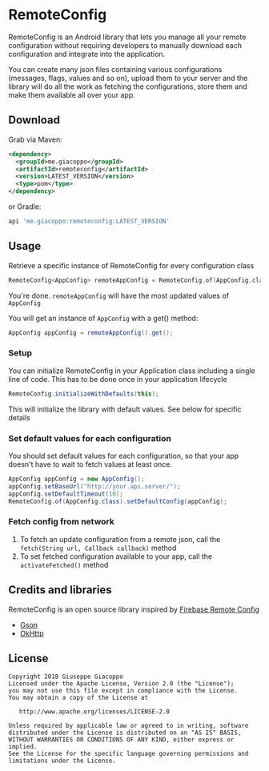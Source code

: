 # RemoteConfig

RemoteConfig is an Android library that lets you manage all your remote configuration without requiring developers to manually download  each configuration and integrate into the application.

You can create many json files containing various configurations (messages, flags, values and so on), upload them to your server and the library will do all the work as fetching the configurations, store them and make them available all over your app.


## Download
Grab via Maven:
```xml
<dependency>
  <groupId>me.giacoppo</groupId>
  <artifactId>remoteconfig</artifactId>
  <version>LATEST_VERSION</version>
  <type>pom</type>
</dependency>
```

or Gradle:
```groovy
api 'me.giacoppo:remoteconfig:LATEST_VERSION'
```

## Usage
Retrieve a specific instance of RemoteConfig for every configuration class
```java
RemoteConfig<AppConfig> remoteAppConfig = RemoteConfig.of(AppConfig.class);
```
You're done. `remoteAppConfig` will have the most updated values of `AppConfig`

You will get an instance of `AppConfig` with a get() method:
```java
AppConfig appConfig = remoteAppConfig().get();
```

### Setup
You can initialize RemoteConfig in your Application class including a single line of code. This has to be done once in your application lifecycle
```java
RemoteConfig.initializeWithDefaults(this);
```
This will initialize the library with default values. See below for specific details

### Set default values for each configuration
You should set default values for each configuration, so that your app doesn't have to wait to fetch values at least once.
```java
AppConfig appConfig = new AppConfig();
appConfig.setBaseUrl("http://your.api.server/");
appConfig.setDefaultTimeout(10);
RemoteConfig.of(AppConfig.class).setDefaultConfig(appConfig);
```
### Fetch config from network
1. To fetch an update configuration from a remote json, call the `fetch(String url, Callback callback)` method
2. To set fetched configuration available to your app, call the `activateFetched()` method

## Credits and libraries
RemoteConfig is an open source library inspired by [Firebase Remote Config](https://firebase.google.com/docs/remote-config)

* [Gson](https://github.com/google/gson)
* [OkHttp](http://square.github.io/okhttp)

## License
    Copyright 2018 Giuseppe Giacoppo
    Licensed under the Apache License, Version 2.0 (the "License");
    you may not use this file except in compliance with the License.
    You may obtain a copy of the License at
    
       http://www.apache.org/licenses/LICENSE-2.0
    
    Unless required by applicable law or agreed to in writing, software
    distributed under the License is distributed on an "AS IS" BASIS,
    WITHOUT WARRANTIES OR CONDITIONS OF ANY KIND, either express or implied.
    See the License for the specific language governing permissions and
    limitations under the License.
